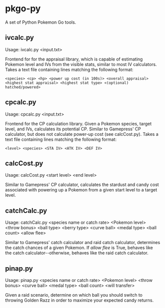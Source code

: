 # pkgo-py
A set of Python Pokemon Go tools.

## ivcalc.py
Usage: ivcalc.py \<input.txt\>

Frontend for for the appraisal library, which is capable of estimating Pokemon level and IVs from the visible stats, similar to most IV calculators. Takes a text file containing lines matching the following format:

`<species> <cp> <hp> <power up cost (in 100s)> <overall appraisal> <highest stat appraisal> <highest stat type> <(optional) hatched/powered>`

## cpcalc.py
Usage: cpcalc.py \<input.txt\>

Frontend for the CP calculation library. Given a Pokemon species, target level, and IVs, calculates its potential CP. Similar to Gamepress' CP calculator, but does not calculate power-up cost (see calcCost.py). Takes a text file containing lines matching the following format:

`<level> <species> <STA IV> <ATK IV> <DEF IV>`

## calcCost.py
Usage: calcCost.py \<start level\> \<end level\>

Similar to Gamepress' CP calculator, calculates the stardust and candy cost associated with powering up a Pokemon from a given start level to a target level.

## catchCalc.py
Usage: catchCalc.py \<species name or catch rate\> \<Pokemon level\> \<throw bonus\> \<ball type\> \<berry type\> \<curve ball\> \<medal type\> \<ball count\> \<allow flee\>

Similar to Gamepress' catch calculator and raid catch calculator, determines the catch chances of a given Pokemon. If *allow flee* is True, behaves like the catch calculator--otherwise, behaves like the raid catch calculator.

## pinap.py
Usage: pinap.py \<species name or catch rate\> \<Pokemon level\> \<throw bonus\> \<curve ball\> \<medal type\> \<ball count\> \<will transfer\>

Given a raid scenario, determine on which ball you should switch to throwing Golden Razz in order to maximize your expected candy returns.
